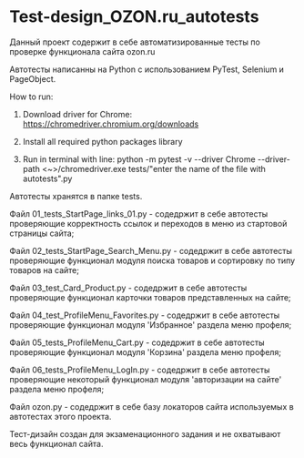 # Test-design_OZON.ru_autotests
Данный проект содержит в себе автоматизированные тесты по проверке функционала сайта ozon.ru

Автотесты написанны на Python с использованием PyTest, Selenium и PageObject.

How to run:

1) Download driver for Chrome:
https://chromedriver.chromium.org/downloads

2) Install all required python packages library

3) Run in terminal with line:
python -m pytest -v --driver Chrome --driver-path <~>/chromedriver.exe tests/"enter the name of the file with autotests".py


  Автотесты хранятся в папке tests.
  
  Файл 01_tests_StartPage_links_01.py - содедржит в себе автотесты проверяющие корректность ссылок и переходов в меню из стартовой страницы сайта;
  
  Файл 02_tests_StartPage_Search_Menu.py - содедржит в себе автотесты проверяющие функционал модуля поиска товаров и сортировку по типу товаров на сайте;
  
  Файл 03_test_Card_Product.py - содедржит в себе автотесты проверяющие функционал карточки товаров представленных на сайте;
 
  Файл 04_test_ProfileMenu_Favorites.py - содедржит в себе автотесты проверяющие функционал модуля 'Избранное' раздела меню профеля;
  
  Файл 05_tests_ProfileMenu_Cart.py - содедржит в себе автотесты проверяющие функционал модуля 'Корзина' раздела меню профеля;
  
  Файл 06_tests_ProfileMenu_LogIn.py - содедржит в себе автотесты проверяющие некоторый функционал модуля 'авторизации на сайте' раздела меню профеля;
  
  Файл ozon.py - содедржит в себе базу локаторов сайта используемых в автотестах этого проекта.


Тест-дизайн создан для экзаменационного задания и не охватывают весь функционал сайта.

